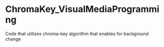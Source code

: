 # ChromaKey_VisualMediaProgramming
Code that utilizes chroma-key algorithm that enables for background change
